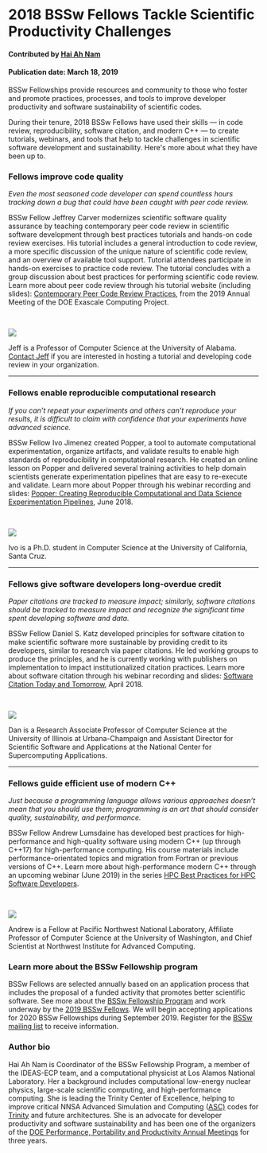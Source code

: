 # 2018 BSSw Fellows Tackle Scientific Productivity Challenges


#### Contributed by [Hai Ah Nam](https://github.com/hnamLANL "Hai Ah Nam GitHub Profile")

#### Publication date: March 18, 2019

BSSw Fellowships provide resources and community to those who foster and promote practices, processes, and tools to improve developer productivity and software sustainability of scientific codes. 

During their tenure, 2018 BSSw Fellows have used their skills — in code review, reproducibility, software citation, and modern C++ — to create tutorials, webinars, and tools that help to tackle challenges in scientific software development and sustainability.  Here's more about what they have been up to.

### Fellows improve code quality
_Even the most seasoned code developer can spend countless hours tracking down a bug that could have been caught with peer code review._ 

BSSw Fellow Jeffrey Carver modernizes scientific software quality assurance by teaching contemporary peer code review in scientific software development through best practices tutorials and hands-on code review exercises. His tutorial includes a general introduction to code review, a more specific discussion of the unique nature of scientific code review, and an overview of available tool support. Tutorial attendees participate in hands-on exercises to practice code review. The tutorial concludes with a group discussion about best practices for performing scientific code review. Learn more about peer code review through his tutorial website (including slides): [Contemporary Peer Code Review Practices](https://se4science.org/tutorials/ECP19/), from the 2019 Annual Meeting of the DOE Exascale Computing Project. 
<p>&nbsp;</p>

<img src='https://github.com/betterscientificsoftware/images/raw/master/Fell_carver.jpg' class='logo' />

Jeff is a Professor of Computer Science at the University of Alabama. <a href="mailto:carver@cs.ua.edu">Contact Jeff</a> if you are interested in hosting a tutorial and developing code review in your organization.


---
### Fellows enable reproducible computational research
_If you can’t repeat your experiments and others can’t reproduce your results, it is difficult to claim with confidence that your experiments have advanced science._  

BSSw Fellow Ivo Jimenez created Popper, a tool to automate computational experimentation, organize artifacts, and validate results to enable high standards of reproducibility in computational research. He created an online lesson on Popper and delivered several training activities to help domain scientists generate experimentation pipelines that are easy to re-execute and validate. Learn more about Popper through his webinar recording and slides: [Popper: Creating Reproducible Computational and Data Science Experimentation Pipelines](https://ideas-productivity.org/events/hpc-best-practices-webinars/#webinar019), June 2018.
<p>&nbsp;</p>

<img src='https://github.com/betterscientificsoftware/images/raw/master/Fell_jiminez.jpg' class='logo' />

Ivo is a Ph.D. student in Computer Science at the University of California, Santa Cruz.  


---
### Fellows give software developers long-overdue credit
_Paper citations are tracked to measure impact; similarly, software citations should be tracked to measure impact and recognize the significant time spent developing software and data._ 

BSSw Fellow Daniel S. Katz developed principles for software citation to make scientific software more sustainable by providing credit to its developers, similar to research via paper citations. He led working groups to produce the principles, and he is currently working with publishers on implementation to impact institutionalized citation practices. Learn more about software citation through his webinar recording and slides: [Software Citation Today and Tomorrow](https://ideas-productivity.org/events/hpc-best-practices-webinars/#webinar017), April 2018.
<p>&nbsp;</p>

<img src='https://github.com/betterscientificsoftware/images/raw/master/Fell_katz.jpg' class='logo' />

Dan is a Research Associate Professor of Computer Science at the University of Illinois at Urbana-Champaign and Assistant Director for Scientific Software and Applications at the National Center for Supercomputing Applications.  


---
### Fellows guide efficient use of modern C++ 
_Just because a programming language allows various approaches doesn’t mean that you should use them; programming is an art that should consider quality, sustainability, and performance._  

BSSw Fellow Andrew Lumsdaine has developed best practices for high-performance and high-quality software using modern C++ (up through C++17) for high-performance computing.  His course materials include performance-orientated topics and migration from Fortran or previous versions of C++.  Learn more about high-performance modern C++ through an upcoming webinar (June 2019) in the series [HPC Best Practices for HPC Software Developers](https://ideas-productivity.org/events/hpc-best-practices-webinars).
<p>&nbsp;</p>

<img src='https://github.com/betterscientificsoftware/images/raw/master/Fell_lumsdaine.jpg' class='logo' />

Andrew is a Fellow at Pacific Northwest National Laboratory, Affiliate Professor of Computer Science at the University of Washington, and Chief Scientist at Northwest Institute for Advanced Computing.  


### Learn more about the BSSw Fellowship program
BSSw Fellows are selected annually based on an application process that includes the proposal of a funded activity that promotes better scientific software. See more about the [BSSw Fellowship Program](https://bssw.io/fellowship) and work underway by the [2019 BSSw Fellows](https://bssw.io/blog_posts/introducing-the-2019-bssw-fellows). We will begin accepting applications for 2020 BSSw Fellowships during September 2019. Register for the [BSSw mailing list](https://bssw.io/pages/receive-our-email-digest) to receive information.


### Author bio
Hai Ah Nam is Coordinator of the BSSw Fellowship Program, a member of the IDEAS-ECP team, and a computational physicist at Los Alamos National Laboratory.  Her a background includes computational low-energy nuclear physics, large-scale scientific computing, and high-performance computing. She is leading the Trinity Center of Excellence, helping to improve critical NNSA Advanced Simulation and Computing ([ASC)](https://www.lanl.gov/projects/advanced-simulation-computing) codes for [Trinity](https://www.lanl.gov/projects/trinity/index.php) and future architectures.  She is an advocate for developer productivity and software sustainability and has been one of the organizers of the [DOE Performance, Portability and Productivity Annual Meetings](https://doep3meeting2019.lbl.gov) for three years.


<!---
Publish: Preview
Categories: collaboration
Topics: projects and organizations
Tags: bssw-blog-article
Level: 2
Prerequisites: default
Aggregate: none
--->
